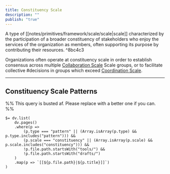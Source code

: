 ```yaml
---
title: Constituency Scale
description: ""
publish: "true"
---
```


A type of [[notes/primitives/framework/scale/scale|scale]] characterized by the participation of a broader constituency of stakeholders who enjoy the services of the organization as members, often supporting its purpose by contributing their resources. ^8bc4c3

Organizations often operate at constituency scale in order to establish consensus across multiple  [Collaboration Scale](tags/groups/scale/Collaboration%20Scale.md) Scale groups, or to facilitate collective #decisions in groups which exceed [Coordination Scale](tags/groups/scale/Coordination%20Scale.md).

---

## Constituency Scale Patterns



%% This query is busted af. Please replace with a better one if you can.  %%
```
$= dv.list(
    dv.pages()
    .where(p => 
        (p.type === "pattern" || (Array.isArray(p.type) && p.type.includes("pattern"))) &&
        (p.scale === "constituency" || (Array.isArray(p.scale) && p.scale.includes("constituency"))) &&
        !p.file.path.startsWith("tools/") &&
        !p.file.path.startsWith("drafts/")
    )
    .map(p => `[[${p.file.path}|${p.title}]]`)
)
```